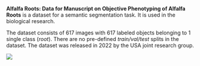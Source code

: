 **Alfalfa Roots: Data for Manuscript on Objective Phenotyping of Alfalfa Roots** is a dataset for a semantic segmentation task. It is used in the biological research. 

The dataset consists of 617 images with 617 labeled objects belonging to 1 single class (*root*). There are no pre-defined <i>train/val/test</i> splits in the dataset. The dataset was released in 2022 by the USA joint research group.

<img src="https://github.com/dataset-ninja/alfalfa-roots/raw/main/visualizations/poster.png">
